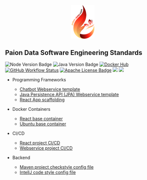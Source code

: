 <div align="center">
    <img src="../img/logo-with-text.png" width="15%">
</div>

Paion Data Software Engineering Standards
-----------------------------------------

![Node Version Badge]
![Java Version Badge][Java Version Badge]
[![Docker Hub][Docker Hub Badge]][Docker Hub URL]
[![GitHub Workflow Status][GitHub Workflow Status Badge]][GitHub Workflow Status URL]
[![Apache License Badge]][Apache License, Version 2.0]
[![](https://img.shields.io/github/issues-search?query=user%3Apaion-data+state%3Aopen+type%3Aissue+archived%3Afalse&style=for-the-badge&logo=github&logoColor=white&label=Open%20Source%20Tasks&labelColor=181717&color=181717)](https://github.com/orgs/paion-data/projects/12/views/1)
[![](https://img.shields.io/badge/Service%20Status-1ABC9C?style=for-the-badge&logo=upptime&logoColor=white)](https://status.paion-data.dev/)

- Programming Frameworks

  - [Chatbot Webservice template](https://chatbot.paion-data.com/)
  - [Java Persistence API (JPA) Webservice template](https://kugelblitz.paion-data.dev/)
  - [React App scaffolding](https://fastui.paion-data.com/)

- Docker Containers

  - [React base container](https://linuxserver.paion-data.dev/images/docker-react/)
  - [Ubuntu base container](https://linuxserver.paion-data.dev/images/docker-ubuntu-base/)

- CI/CD

  - [React project CI/CD](../.github/workflows/react-ci-cd.yaml)
  - [Webservice project CI/CD](../.github/workflows/ws-ci-cd.yaml)

- Backend

  - [Maven project checkstyle config file](../maven/checkstyle.xml)
  - [IntellJ code style config file](../intellij/Paion-Data-WS-Project-intellij-code-style.xml)

[Apache License Badge]: https://img.shields.io/badge/Apache%202.0-F25910.svg?style=for-the-badge&logo=Apache&logoColor=white
[Apache License, Version 2.0]: https://www.apache.org/licenses/LICENSE-2.0

[Docker Hub Badge]: https://img.shields.io/badge/paiondatahub-2596EC.svg?style=for-the-badge&logo=docker&logoColor=white
[Docker Hub URL]: https://hub.docker.com/r/paiondatahub/

[GitHub Workflow Status Badge]: https://img.shields.io/github/actions/workflow/status/paion-data/.github/ci-cd.yaml?branch=master&logo=github&style=for-the-badge&label=GitHub%20Actions&labelColor=%232088FF
[GitHub Workflow Status URL]: https://github.com/organizations/paion-data/settings/actions/hosted-runners

[Node Version Badge]: https://img.shields.io/badge/NODE-22-339933?logo=Node.js&logoColor=white&labelColor=66cc33&style=for-the-badge

[Java Version Badge]: https://img.shields.io/badge/Java-17-brightgreen?style=for-the-badge&logo=OpenJDK&logoColor=white
